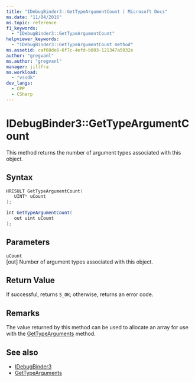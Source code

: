 ```yaml
---
title: "IDebugBinder3::GetTypeArgumentCount | Microsoft Docs"
ms.date: "11/04/2016"
ms.topic: reference
f1_keywords:
  - "IDebugBinder3::GetTypeArgumentCount"
helpviewer_keywords:
  - "IDebugBinder3::GetTypeArgumentCount method"
ms.assetid: caf68de6-6f7c-4efd-b803-121347a5032e
author: "gregvanl"
ms.author: "gregvanl"
manager: jillfra
ms.workload:
  - "vssdk"
dev_langs:
  - CPP
  - CSharp
---
```

# IDebugBinder3::GetTypeArgumentCount
This method returns the number of argument types associated with this object.

## Syntax

```cpp
HRESULT GetTypeArgumentCount(
   UINT* uCount
);
```

```csharp
int GetTypeArgumentCount(
   out uint uCount
);
```

## Parameters
`uCount`\
[out] Number of argument types associated with this object.

## Return Value
 If successful, returns `S_OK`; otherwise, returns an error code.

## Remarks
 The value returned by this method can be used to allocate an array for use with the [GetTypeArguments](../../../extensibility/debugger/reference/idebugbinder3-gettypearguments.md) method.

## See also
- [IDebugBinder3](../../../extensibility/debugger/reference/idebugbinder3.md)
- [GetTypeArguments](../../../extensibility/debugger/reference/idebugbinder3-gettypearguments.md)